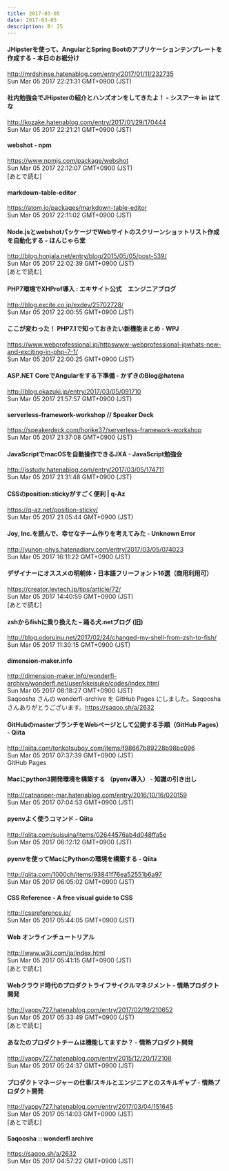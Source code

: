 ```yaml
---
title: 2017-03-05
date: 2017-03-05
description: B! 25
---
```


#### JHipsterを使って、AngularとSpring Bootのアプリケーションテンプレートを作成する - 本日のお裾分け
http://mrdshinse.hatenablog.com/entry/2017/01/11/232735<br>
Sun Mar 05 2017 22:21:31 GMT+0900 (JST)<br>


#### 社内勉強会でJHipsterの紹介とハンズオンをしてきたよ！ - シスアーキ in はてな
http://kozake.hatenablog.com/entry/2017/01/29/170444<br>
Sun Mar 05 2017 22:21:21 GMT+0900 (JST)<br>


#### webshot  -  npm
https://www.npmjs.com/package/webshot<br>
Sun Mar 05 2017 22:12:07 GMT+0900 (JST)<br>
[あとで読む]


#### markdown-table-editor
https://atom.io/packages/markdown-table-editor<br>
Sun Mar 05 2017 22:11:02 GMT+0900 (JST)<br>


#### Node.jsとwebshotパッケージでWebサイトのスクリーンショットリスト作成を自動化する - ほんじゃら堂
http://blog.honjala.net/entry/blog/2015/05/05/post-539/<br>
Sun Mar 05 2017 22:02:39 GMT+0900 (JST)<br>
[あとで読む]


#### PHP7環境でXHProf導入 : エキサイト公式　エンジニアブログ
http://blog.excite.co.jp/exdev/25702728/<br>
Sun Mar 05 2017 22:00:55 GMT+0900 (JST)<br>


#### ここが変わった！ PHP7.1で知っておきたい新機能まとめ - WPJ
https://www.webprofessional.jp/httpswww-webprofessional-jpwhats-new-and-exciting-in-php-7-1/<br>
Sun Mar 05 2017 22:00:25 GMT+0900 (JST)<br>


#### ASP.NET CoreでAngularをする下準備 - かずきのBlog@hatena
http://blog.okazuki.jp/entry/2017/03/05/091710<br>
Sun Mar 05 2017 21:57:57 GMT+0900 (JST)<br>


#### serverless-framework-workshop // Speaker Deck
https://speakerdeck.com/horike37/serverless-framework-workshop<br>
Sun Mar 05 2017 21:37:08 GMT+0900 (JST)<br>


#### JavaScriptでmacOSを自動操作できるJXA - JavaScript勉強会
http://jsstudy.hatenablog.com/entry/2017/03/05/174711<br>
Sun Mar 05 2017 21:31:48 GMT+0900 (JST)<br>


#### CSSのposition:stickyがすごく便利 | q-Az
https://q-az.net/position-sticky/<br>
Sun Mar 05 2017 21:05:44 GMT+0900 (JST)<br>


#### Joy, Inc.を読んで、幸せなチーム作りを考えてみた - Unknown Error
http://yunon-phys.hatenadiary.com/entry/2017/03/05/074023<br>
Sun Mar 05 2017 16:11:22 GMT+0900 (JST)<br>


#### デザイナーにオススメの明朝体・日本語フリーフォント16選（商用利用可）
https://creator.levtech.jp/tips/article/72/<br>
Sun Mar 05 2017 14:40:59 GMT+0900 (JST)<br>
[あとで読む]


#### zshからfishに乗り換えた – 踊る犬.netブログ (旧)
http://blog.odoruinu.net/2017/02/24/changed-my-shell-from-zsh-to-fish/<br>
Sun Mar 05 2017 11:30:15 GMT+0900 (JST)<br>


#### dimension-maker.info
http://dimension-maker.info/wonderfl-archive/wonderfl.net/user/kkeisuke/codes/index.html<br>
Sun Mar 05 2017 08:18:27 GMT+0900 (JST)<br>
Saqoosha さんの wonderfl-archive を GitHub Pages にしました。Saqoosha さんありがとうございます。https://saqoo.sh/a/2632


#### GitHubのmasterブランチをWebページとして公開する手順（GitHub Pages） - Qiita
http://qiita.com/tonkotsuboy_com/items/f98667b89228b98bc096<br>
Sun Mar 05 2017 07:37:39 GMT+0900 (JST)<br>
GitHub Pages


#### Macにpython3開発環境を構築する （pyenv導入） - 知識の引き出し
http://catnapper-mar.hatenablog.com/entry/2016/10/16/020159<br>
Sun Mar 05 2017 07:04:53 GMT+0900 (JST)<br>


#### pyenvよく使うコマンド - Qiita
http://qiita.com/suisuina/items/02644576ab4d048ffa5e<br>
Sun Mar 05 2017 06:12:12 GMT+0900 (JST)<br>


#### pyenvを使ってMacにPythonの環境を構築する - Qiita
http://qiita.com/1000ch/items/93841f76ea52551b6a97<br>
Sun Mar 05 2017 06:05:02 GMT+0900 (JST)<br>


#### CSS Reference - A free visual guide to CSS
http://cssreference.io/<br>
Sun Mar 05 2017 05:44:05 GMT+0900 (JST)<br>


#### Web オンラインチュートリアル
http://www.w3ii.com/ja/index.html<br>
Sun Mar 05 2017 05:41:15 GMT+0900 (JST)<br>
[あとで読む]


#### Webクラウド時代のプロダクトライフサイクルマネジメント - 情熱プロダクト開発
http://yappy727.hatenablog.com/entry/2017/02/19/210652<br>
Sun Mar 05 2017 05:33:49 GMT+0900 (JST)<br>
[あとで読む]


#### あなたのプロダクトチームは機能してますか？ - 情熱プロダクト開発
http://yappy727.hatenablog.com/entry/2015/12/20/172108<br>
Sun Mar 05 2017 05:24:37 GMT+0900 (JST)<br>


#### プロダクトマネージャーの仕事/スキルとエンジニアとのスキルギャプ - 情熱プロダクト開発
http://yappy727.hatenablog.com/entry/2017/03/04/151645<br>
Sun Mar 05 2017 05:14:03 GMT+0900 (JST)<br>
[あとで読む]


#### Saqoosha :: wonderfl archive
https://saqoo.sh/a/2632<br>
Sun Mar 05 2017 04:57:22 GMT+0900 (JST)<br>


